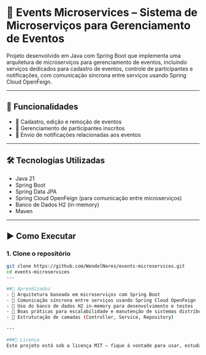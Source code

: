 # 🎉 Events Microservices – Sistema de Microserviços para Gerenciamento de Eventos

Projeto desenvolvido em Java com Spring Boot que implementa uma arquitetura de microserviços para gerenciamento de eventos, incluindo serviços dedicados para cadastro de eventos, controle de participantes e notificações, com comunicação síncrona entre serviços usando Spring Cloud OpenFeign.

---

## 🚀 Funcionalidades

- 🔹 Cadastro, edição e remoção de eventos  
- 🔹 Gerenciamento de participantes inscritos  
- 🔹 Envio de notificações relacionadas aos eventos  

---

## 🛠️ Tecnologias Utilizadas

- Java 21  
- Spring Boot  
- Spring Data JPA  
- Spring Cloud OpenFeign (para comunicação entre microserviços)  
- Banco de Dados H2 (in-memory)  
- Maven  

---

## ▶️ Como Executar

### 1. Clone o repositório

```bash
git clone https://github.com/WendelNeres/events-microservices.git
cd events-microservices
---

##🧠 Aprendizados
- 🔹 Arquitetura baseada em microserviços com Spring Boot 
- 🔹 Comunicação síncrona entre serviços usando Spring Cloud OpenFeign
- 🔹 Uso do banco de dados H2 in-memory para desenvolvimento e testes
- 🔹 Boas práticas para escalabilidade e manutenção de sistemas distribuídos
- 🔹 Estruturação de camadas (Controller, Service, Repository)

---
  
###📄 Licença
Este projeto está sob a licença MIT – fique à vontade para usar, estudar e modificar.

